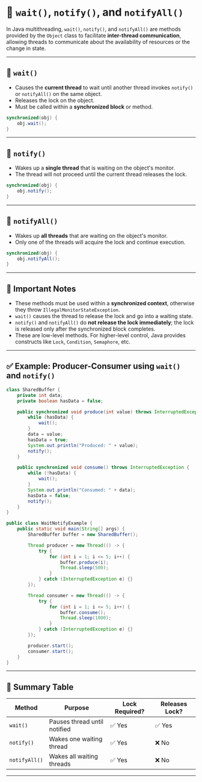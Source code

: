 # 🧵 `wait()`, `notify()`, and `notifyAll()`

In Java multithreading, `wait()`, `notify()`, and `notifyAll()` are methods provided by the `Object` class to facilitate **inter-thread communication**, allowing threads to communicate about the availability of resources or the change in state.

---

## 📌 `wait()`

- Causes the **current thread** to wait until another thread invokes `notify()` or `notifyAll()` on the same object.
- Releases the lock on the object.
- Must be called within a **synchronized block** or method.

```java
synchronized(obj) {
    obj.wait();
}
```

---

## 📌 `notify()`

- Wakes up a **single thread** that is waiting on the object's monitor.
- The thread will not proceed until the current thread releases the lock.

```java
synchronized(obj) {
    obj.notify();
}
```

---

## 📌 `notifyAll()`

- Wakes up **all threads** that are waiting on the object's monitor.
- Only one of the threads will acquire the lock and continue execution.

```java
synchronized(obj) {
    obj.notifyAll();
}
```

---

## 🚨 Important Notes

- These methods must be used within a **synchronized context**, otherwise they throw `IllegalMonitorStateException`.
- `wait()` causes the thread to release the lock and go into a waiting state.
- `notify()` and `notifyAll()` do **not release the lock immediately**; the lock is released only after the synchronized block completes.
- These are low-level methods. For higher-level control, Java provides constructs like `Lock`, `Condition`, `Semaphore`, etc.

---

## ✅ Example: Producer-Consumer using `wait()` and `notify()`

```java
class SharedBuffer {
    private int data;
    private boolean hasData = false;

    public synchronized void produce(int value) throws InterruptedException {
        while (hasData) {
            wait();
        }
        data = value;
        hasData = true;
        System.out.println("Produced: " + value);
        notify();
    }

    public synchronized void consume() throws InterruptedException {
        while (!hasData) {
            wait();
        }
        System.out.println("Consumed: " + data);
        hasData = false;
        notify();
    }
}

public class WaitNotifyExample {
    public static void main(String[] args) {
        SharedBuffer buffer = new SharedBuffer();

        Thread producer = new Thread(() -> {
            try {
                for (int i = 1; i <= 5; i++) {
                    buffer.produce(i);
                    Thread.sleep(500);
                }
            } catch (InterruptedException e) {}
        });

        Thread consumer = new Thread(() -> {
            try {
                for (int i = 1; i <= 5; i++) {
                    buffer.consume();
                    Thread.sleep(1000);
                }
            } catch (InterruptedException e) {}
        });

        producer.start();
        consumer.start();
    }
}
```

---

## 📘 Summary Table

| Method       | Purpose                                 | Lock Required? | Releases Lock? |
|--------------|------------------------------------------|----------------|----------------|
| `wait()`     | Pauses thread until notified             | ✅ Yes         | ✅ Yes         |
| `notify()`   | Wakes one waiting thread                 | ✅ Yes         | ❌ No          |
| `notifyAll()`| Wakes all waiting threads                | ✅ Yes         | ❌ No          |

---

